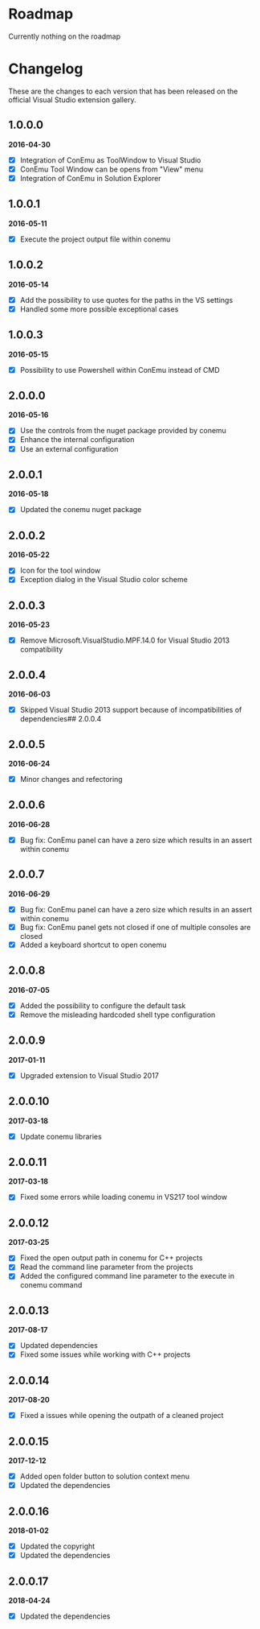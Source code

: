 # Roadmap

Currently nothing on the roadmap

# Changelog

These are the changes to each version that has been released
on the official Visual Studio extension gallery.

## 1.0.0.0

**2016-04-30**

- [x] Integration of ConEmu as ToolWindow to Visual Studio
- [x] ConEmu Tool Window can be opens from "View" menu
- [x] Integration of ConEmu in Solution Explorer

## 1.0.0.1

**2016-05-11**

- [x] Execute the project output file within conemu

## 1.0.0.2

**2016-05-14**

- [x] Add the possibility to use quotes for the paths in the VS settings
- [x] Handled some more possible exceptional cases

## 1.0.0.3

**2016-05-15**

- [x] Possibility to use Powershell within ConEmu instead of CMD

## 2.0.0.0

**2016-05-16**

- [x] Use the controls from the nuget package provided by conemu
- [x] Enhance the internal configuration
- [x] Use an external configuration

## 2.0.0.1

**2016-05-18**

- [x] Updated the conemu nuget package

## 2.0.0.2

**2016-05-22**

- [x] Icon for the tool window
- [x] Exception dialog in the Visual Studio color scheme

## 2.0.0.3

**2016-05-23**

- [x] Remove Microsoft.VisualStudio.MPF.14.0 for Visual Studio 2013 compatibility

## 2.0.0.4

**2016-06-03**

- [x] Skipped Visual Studio 2013 support because of incompatibilities of dependencies## 2.0.0.4

## 2.0.0.5

**2016-06-24**

- [x] Minor changes and refectoring

## 2.0.0.6

**2016-06-28**

- [x] Bug fix: ConEmu panel can have a zero size which results in an assert within conemu

## 2.0.0.7

**2016-06-29**

- [x] Bug fix: ConEmu panel can have a zero size which results in an assert within conemu
- [x] Bug fix: ConEmu panel gets not closed if one of multiple consoles are closed
- [x] Added a keyboard shortcut to open conemu

## 2.0.0.8

**2016-07-05**

- [x] Added the possibility to configure the default task
- [x] Remove the misleading hardcoded shell type configuration 

## 2.0.0.9

**2017-01-11**

- [x] Upgraded extension to Visual Studio 2017 

## 2.0.0.10

**2017-03-18**

- [x] Update conemu libraries

## 2.0.0.11

**2017-03-18**

- [x] Fixed some errors while loading conemu in VS217 tool window

## 2.0.0.12

**2017-03-25**

- [x] Fixed the open output path in conemu for C++ projects
- [x] Read the command line parameter from the projects
- [x] Added the configured command line parameter to the execute in conemu command

## 2.0.0.13

**2017-08-17**

- [x] Updated dependencies
- [x] Fixed some issues while working with C++ projects

## 2.0.0.14

**2017-08-20**

- [x] Fixed a issues while opening the outpath of a cleaned project

## 2.0.0.15

**2017-12-12**

- [x] Added open folder button to solution context menu
- [x] Updated the dependencies

## 2.0.0.16

**2018-01-02**

- [x] Updated the copyright
- [x] Updated the dependencies

## 2.0.0.17

**2018-04-24**

- [x] Updated the dependencies